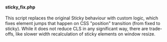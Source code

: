 #### sticky_fix.php

This script replaces the original Sticky behaviour with custom logic, which fixes element jumps that happen on CSS "position" transition (from fixed to sticky).
While it does not reduce CLS in any significant way, there are trade-offs, like slower width recalculation of sticky elements on window resize.
